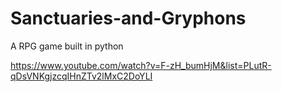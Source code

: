 # Sanctuaries-and-Gryphons
A RPG game built in python

https://www.youtube.com/watch?v=F-zH_bumHjM&list=PLutR-qDsVNKgjzcqIHnZTv2lMxC2DoYLI